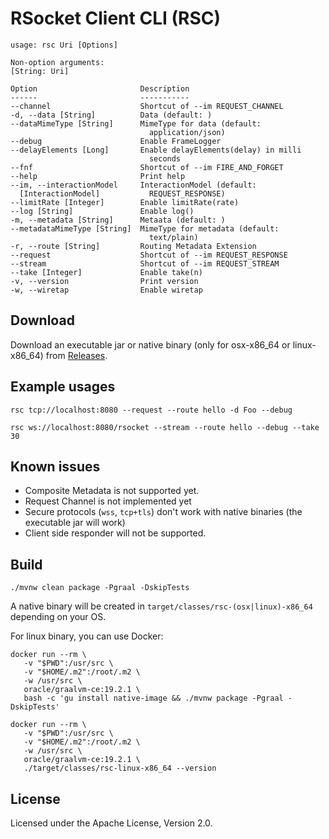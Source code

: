 # RSocket Client CLI (RSC)

```
usage: rsc Uri [Options]

Non-option arguments:
[String: Uri]        

Option                       Description                         
------                       -----------                         
--channel                    Shortcut of --im REQUEST_CHANNEL    
-d, --data [String]          Data (default: )                    
--dataMimeType [String]      MimeType for data (default:         
                               application/json)                 
--debug                      Enable FrameLogger                  
--delayElements [Long]       Enable delayElements(delay) in milli
                               seconds                           
--fnf                        Shortcut of --im FIRE_AND_FORGET    
--help                       Print help                          
--im, --interactionModel     InteractionModel (default:          
  [InteractionModel]           REQUEST_RESPONSE)                 
--limitRate [Integer]        Enable limitRate(rate)              
--log [String]               Enable log()                        
-m, --metadata [String]      Metaata (default: )                 
--metadataMimeType [String]  MimeType for metadata (default:     
                               text/plain)                       
-r, --route [String]         Routing Metadata Extension                               
--request                    Shortcut of --im REQUEST_RESPONSE   
--stream                     Shortcut of --im REQUEST_STREAM     
--take [Integer]             Enable take(n)                      
-v, --version                Print version                       
-w, --wiretap                Enable wiretap  
```

## Download

Download an executable jar or native binary (only for osx-x86_64 or linux-x86_64) from [Releases](https://github.com/making/rsc/releases).

## Example usages

```
rsc tcp://localhost:8080 --request --route hello -d Foo --debug
```

```
rsc ws://localhost:8080/rsocket --stream --route hello --debug --take 30
```

## Known issues

* Composite Metadata is not supported yet.
* Request Channel is not implemented yet
* Secure protocols (`wss`, `tcp+tls`) don't work with native binaries (the executable jar will work)
* Client side responder will not be supported.

## Build

```
./mvnw clean package -Pgraal -DskipTests
```

A native binary will be created in `target/classes/rsc-(osx|linux)-x86_64` depending on your OS.

For linux binary, you can use Docker:

```
docker run --rm \
   -v "$PWD":/usr/src \
   -v "$HOME/.m2":/root/.m2 \
   -w /usr/src \
   oracle/graalvm-ce:19.2.1 \
   bash -c 'gu install native-image && ./mvnw package -Pgraal -DskipTests'
```

```
docker run --rm \
   -v "$PWD":/usr/src \
   -v "$HOME/.m2":/root/.m2 \
   -w /usr/src \
   oracle/graalvm-ce:19.2.1 \
   ./target/classes/rsc-linux-x86_64 --version
```

## License
Licensed under the Apache License, Version 2.0.